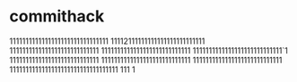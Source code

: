 # commithack
1111111111111111111111111111111
11112111111111111111111111111
1111111111111111111111111111
1111111111111111111111111111
1111111111111111111111111111`1
1111111111111111111111111111
1111111111111111111111111111
1111111111111111111111111111
1111111111111111111111111111111111
111
1
